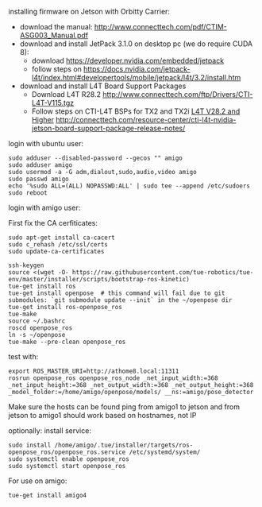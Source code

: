 installing firmware on Jetson with Orbitty Carrier:
* download the manual: http://www.connecttech.com/pdf/CTIM-ASG003_Manual.pdf
* download and install JetPack 3.1.0 on desktop pc (we do require CUDA 8):
	* download https://developer.nvidia.com/embedded/jetpack
	* follow steps on https://docs.nvidia.com/jetpack-l4t/index.html#developertools/mobile/jetpack/l4t/3.2/install.htm
* download and install L4T Board Support Packages
	* Download L4T R28.2
    http://www.connecttech.com/ftp/Drivers/CTI-L4T-V115.tgz
	* Follow steps on CTI-L4T BSPs for TX2 and TX2i [L4T V28.2 and Higher](CTI-L4T-V1XX)
    http://connecttech.com/resource-center/cti-l4t-nvidia-jetson-board-support-package-release-notes/


login with ubuntu user:

```
sudo adduser --disabled-password --gecos "" amigo
sudo adduser amigo 
sudo usermod -a -G adm,dialout,sudo,audio,video amigo
sudo passwd amigo
echo '%sudo ALL=(ALL) NOPASSWD:ALL' | sudo tee --append /etc/sudoers
sudo reboot
```

login with amigo user:

First fix the CA cerfiticates:
```
sudo apt-get install ca-cacert
sudo c_rehash /etc/ssl/certs
sudo update-ca-certificates
```

```
ssh-keygen
source <(wget -O- https://raw.githubusercontent.com/tue-robotics/tue-env/master/installer/scripts/bootstrap-ros-kinetic)
tue-get install ros
tue-get install openpose  # this command will fail due to git submodules: `git submodule update --init` in the ~/openpose dir
tue-get install ros-openpose_ros
tue-make
source ~/.bashrc
roscd openpose_ros
ln -s ~/openpose 
tue-make --pre-clean openpose_ros
```

test with:

```
export ROS_MASTER_URI=http://athome8.local:11311
rosrun openpose_ros openpose_ros_node _net_input_width:=368 _net_input_height:=368 _net_output_width:=368 _net_output_height:=368 _model_folder:=/home/amigo/openpose/models/ __ns:=amigo/pose_detector
```

Make sure the hosts can be found ping from amigo1 to jetson and from jetson to amigo1 should work based on hostnames, not IP

optionally: install service:

```
sudo install /home/amigo/.tue/installer/targets/ros-openpose_ros/openpose_ros.service /etc/systemd/system/
sudo systemctl enable openpose_ros
sudo systemctl start openpose_ros
```

For use on amigo:
```
tue-get install amigo4
```

